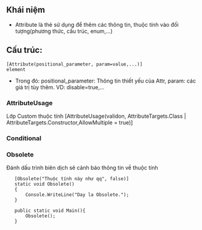 ## Khái niệm
- Attribute là thẻ sử dụng để thêm các thông tin, thuộc tính vào đối tượng(phương thức, cấu trúc, enum,...)
## Cấu trúc:
    [Attribute(positional_parameter, param=value,...)]
    element
- Trong đó:
    positional_parameter: Thông tin thiết yếu của Attr,
    param: các giá trị tùy thêm. VD: disable=true,...

### AttributeUsage 
 Lớp Custom thuộc tính
    [AttributeUsage(validon, AttributeTargets.Class | AttributeTargets.Constructor,AllowMultiple = true)]
### Conditional

### Obsolete
 Đánh dấu trình biên dịch sẽ cảnh báo thông tin về thuộc tính
 ```
    [Obsolete("Thuộc tính này như qq", false)]
    static void Obsolete()
    {
        Console.WriteLine("Day la Obsolete.");
    }
    
    public static void Main(){
        Obsolete();
    }
 ```
